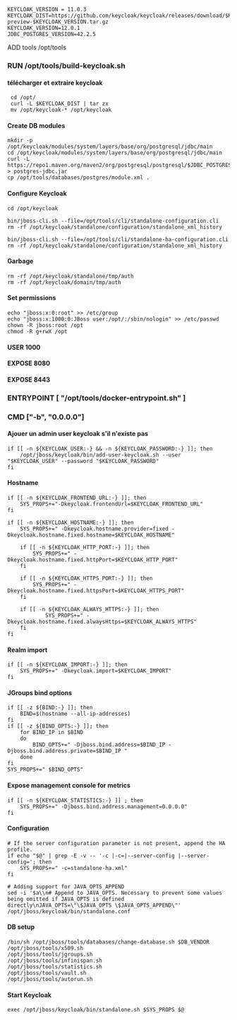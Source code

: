 ```
KEYCLOAK_VERSION = 11.0.3
KEYCLOAK_DIST=https://github.com/keycloak/keycloak/releases/download/$KEYCLOAK_VERSION/keycloak.x-preview-$KEYCLOAK_VERSION.tar.gz
KEYCLOAK_VERSION=12.0.1
JDBC_POSTGRES_VERSION=42.2.5
```
ADD tools /opt/tools

### RUN /opt/tools/build-keycloak.sh


#### télécharger et extraire keycloak
```
 cd /opt/
 curl -L $KEYCLOAK_DIST | tar zx
 mv /opt/keycloak-* /opt/keycloak
 ```
#### Create DB modules
```
mkdir -p /opt/keycloak/modules/system/layers/base/org/postgresql/jdbc/main
cd /opt/keycloak/modules/system/layers/base/org/postgresql/jdbc/main
curl -L https://repo1.maven.org/maven2/org/postgresql/postgresql/$JDBC_POSTGRES_VERSION/postgresql-$JDBC_POSTGRES_VERSION.jar > postgres-jdbc.jar
cp /opt/tools/databases/postgres/module.xml .
```
#### Configure Keycloak
```
cd /opt/keycloak

bin/jboss-cli.sh --file=/opt/tools/cli/standalone-configuration.cli
rm -rf /opt/keycloak/standalone/configuration/standalone_xml_history

bin/jboss-cli.sh --file=/opt/tools/cli/standalone-ha-configuration.cli
rm -rf /opt/keycloak/standalone/configuration/standalone_xml_history
```

#### Garbage
```
rm -rf /opt/keycloak/standalone/tmp/auth
rm -rf /opt/keycloak/domain/tmp/auth
```
#### Set permissions 
```
echo "jboss:x:0:root" >> /etc/group
echo "jboss:x:1000:0:JBoss user:/opt/:/sbin/nologin" >> /etc/passwd
chown -R jboss:root /opt
chmod -R g+rwX /opt
```


#### USER 1000

#### EXPOSE 8080
#### EXPOSE 8443

### ENTRYPOINT [ "/opt/tools/docker-entrypoint.sh" ]
### CMD ["-b", "0.0.0.0"]

#### Ajouer un  admin user keycloak s'il n'existe pas
```
if [[ -n ${KEYCLOAK_USER:-} && -n ${KEYCLOAK_PASSWORD:-} ]]; then
    /opt/jboss/keycloak/bin/add-user-keycloak.sh --user "$KEYCLOAK_USER" --password "$KEYCLOAK_PASSWORD"
fi
```

#### Hostname
```
if [[ -n ${KEYCLOAK_FRONTEND_URL:-} ]]; then
    SYS_PROPS+="-Dkeycloak.frontendUrl=$KEYCLOAK_FRONTEND_URL"
fi

if [[ -n ${KEYCLOAK_HOSTNAME:-} ]]; then
    SYS_PROPS+=" -Dkeycloak.hostname.provider=fixed -Dkeycloak.hostname.fixed.hostname=$KEYCLOAK_HOSTNAME"

    if [[ -n ${KEYCLOAK_HTTP_PORT:-} ]]; then
        SYS_PROPS+=" -Dkeycloak.hostname.fixed.httpPort=$KEYCLOAK_HTTP_PORT"
    fi

    if [[ -n ${KEYCLOAK_HTTPS_PORT:-} ]]; then
        SYS_PROPS+=" -Dkeycloak.hostname.fixed.httpsPort=$KEYCLOAK_HTTPS_PORT"
    fi

    if [[ -n ${KEYCLOAK_ALWAYS_HTTPS:-} ]]; then
            SYS_PROPS+=" -Dkeycloak.hostname.fixed.alwaysHttps=$KEYCLOAK_ALWAYS_HTTPS"
    fi
fi
```
#### Realm import
```
if [[ -n ${KEYCLOAK_IMPORT:-} ]]; then
    SYS_PROPS+=" -Dkeycloak.import=$KEYCLOAK_IMPORT"
fi
```
#### JGroups bind options
```
if [[ -z ${BIND:-} ]]; then
    BIND=$(hostname --all-ip-addresses)
fi
if [[ -z ${BIND_OPTS:-} ]]; then
    for BIND_IP in $BIND
    do
        BIND_OPTS+=" -Djboss.bind.address=$BIND_IP -Djboss.bind.address.private=$BIND_IP "
    done
fi
SYS_PROPS+=" $BIND_OPTS"
```

#### Expose management console for metrics
```
if [[ -n ${KEYCLOAK_STATISTICS:-} ]] ; then
    SYS_PROPS+=" -Djboss.bind.address.management=0.0.0.0"
fi
```
#### Configuration
```
# If the server configuration parameter is not present, append the HA profile.
if echo "$@" | grep -E -v -- '-c |-c=|--server-config |--server-config='; then
    SYS_PROPS+=" -c=standalone-ha.xml"
fi

# Adding support for JAVA_OPTS_APPEND
sed -i '$a\\n# Append to JAVA_OPTS. Necessary to prevent some values being omitted if JAVA_OPTS is defined directly\nJAVA_OPTS=\"\$JAVA_OPTS \$JAVA_OPTS_APPEND\"' /opt/jboss/keycloak/bin/standalone.conf
```

#### DB setup 
 ```
 /bin/sh /opt/jboss/tools/databases/change-database.sh $DB_VENDOR
 /opt/jboss/tools/x509.sh
 /opt/jboss/tools/jgroups.sh
 /opt/jboss/tools/infinispan.sh
 /opt/jboss/tools/statistics.sh
 /opt/jboss/tools/vault.sh
 /opt/jboss/tools/autorun.sh
 ```

#### Start Keycloak 
```
exec /opt/jboss/keycloak/bin/standalone.sh $SYS_PROPS $@
```
 

